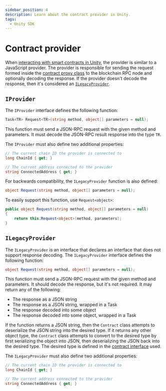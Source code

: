 ```yaml
---
sidebar_position: 4
description: Learn about the contract provider in Unity.
tags:
  - Unity SDK
---
```


# Contract provider

When [interacting with smart contracts in Unity](index.md), the provider is similar to a JavaScript
provider.
The provider is responsible for sending the request formed inside the
[contract proxy class](contract-proxy-class.md) to the blockchain RPC node and optionally decoding
the response.
If the provider doesn't decode the response, then it's considered an [`ILegacyProvider`](#ilegacyprovider).

## `IProvider`

The `IProvider` interface defines the following function:

```csharp
Task<TR> Request<TR>(string method, object[] parameters = null);
```

This function must send a JSON-RPC request with the given method and parameters.
It must decode the JSON-RPC result response into the type `TR`.

The `IProvider` must also define two additional properties:

```csharp
// The current chain ID the provider is connected to
long ChainId { get; }

// The current address connected to the provider
string ConnectedAddress { get; }
```

For backwards compatibility, the `ILegacyProvider` function is also defined:

```csharp
object Request(string method, object[] parameters = null);
```

To easily support this function, use `Request<object>`:

```csharp
public object Request(string method, object[] parameters = null)
{
    return this.Request<object>(method, parameters);
}
```

## `ILegacyProvider`

The `ILegacyProvider` is an interface that declares an interface that does not support response decoding.
The `ILegacyProvider` interface defines the following function:

```csharp
object Request(string method, object[] parameters = null);
```

This function must send a JSON-RPC request with the given method and parameters.
It should decode the response, but it's not required.
It may return any of the following:

- The response as a JSON string
- The response as a JSON string, wrapped in a Task
- The response decoded into some object
- The response decoded into some object, wrapped in a Task

If the function returns a JSON string, then the `Contract` class attempts to deserialize the JSON
string into the desired type.
If it returns any other object type, the `Contract` class attempts to convert to the desired type by
first serializing the object into JSON, then deserializing the JSON back into the desired type.
The desired type is defined in the [contract interface](contract-interface.md) used.

The `ILegacyProvider` must also define two additional properties:

```csharp
// The current chain ID the provider is connected to
long ChainId { get; }

// The current address connected to the provider
string ConnectedAddress { get; }
```
